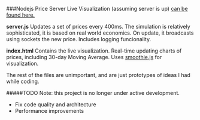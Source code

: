 ###Nodejs Price Server
Live Visualization (assuming server is up) [can be found here.](http://zvoryg.in/viz/)

__server.js__ Updates a set of prices every 400ms. The simulation is relatively sophisticated, it is based on real world economics. On update, it broadcasts using sockets the new price. Includes logging funcionality.

__index.html__ Contains the live visualization. Real-time updating charts of prices, including 30-day Moving Average. Uses [smoothie.js](http://smoothiecharts.org/) for visualization.

The rest of the files are unimportant, and are just prototypes of ideas I had while coding.

#####TODO
Note: this project is no longer under active development.  
 - Fix code quality and architecture
 - Performance improvements



